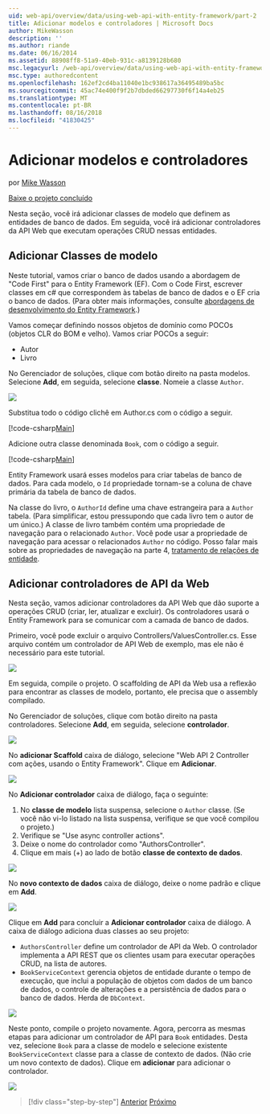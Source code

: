 ```yaml
---
uid: web-api/overview/data/using-web-api-with-entity-framework/part-2
title: Adicionar modelos e controladores | Microsoft Docs
author: MikeWasson
description: ''
ms.author: riande
ms.date: 06/16/2014
ms.assetid: 88908ff8-51a9-40eb-931c-a8139128b680
msc.legacyurl: /web-api/overview/data/using-web-api-with-entity-framework/part-2
msc.type: authoredcontent
ms.openlocfilehash: 162ef2cd4ba11040e1bc938617a36495489ba5bc
ms.sourcegitcommit: 45ac74e400f9f2b7dbded66297730f6f14a4eb25
ms.translationtype: MT
ms.contentlocale: pt-BR
ms.lasthandoff: 08/16/2018
ms.locfileid: "41830425"
---
```

<a name="add-models-and-controllers"></a>Adicionar modelos e controladores
====================
por [Mike Wasson](https://github.com/MikeWasson)

[Baixe o projeto concluído](https://github.com/MikeWasson/BookService)

Nesta seção, você irá adicionar classes de modelo que definem as entidades de banco de dados. Em seguida, você irá adicionar controladores da API Web que executam operações CRUD nessas entidades.

## <a name="add-model-classes"></a>Adicionar Classes de modelo

Neste tutorial, vamos criar o banco de dados usando a abordagem de "Code First" para o Entity Framework (EF). Com o Code First, escrever classes em c# que correspondem às tabelas de banco de dados e o EF cria o banco de dados. (Para obter mais informações, consulte [abordagens de desenvolvimento do Entity Framework](https://msdn.microsoft.com/library/ms178359%28v=vs.110%29.aspx#dbfmfcf).)

Vamos começar definindo nossos objetos de domínio como POCOs (objetos CLR do BOM e velho). Vamos criar POCOs a seguir:

- Autor
- Livro

No Gerenciador de soluções, clique com botão direito na pasta modelos. Selecione **Add**, em seguida, selecione **classe**. Nomeie a classe `Author`.

![](part-2/_static/image1.png)

Substitua todo o código clichê em Author.cs com o código a seguir.

[!code-csharp[Main](part-2/samples/sample1.cs)]

Adicione outra classe denominada `Book`, com o código a seguir.

[!code-csharp[Main](part-2/samples/sample2.cs)]

Entity Framework usará esses modelos para criar tabelas de banco de dados. Para cada modelo, o `Id` propriedade tornam-se a coluna de chave primária da tabela de banco de dados.

Na classe do livro, o `AuthorId` define uma chave estrangeira para a `Author` tabela. (Para simplificar, estou pressupondo que cada livro tem o autor de um único.) A classe de livro também contém uma propriedade de navegação para o relacionado `Author`. Você pode usar a propriedade de navegação para acessar o relacionados `Author` no código. Posso falar mais sobre as propriedades de navegação na parte 4, [tratamento de relações de entidade](part-4.md).

## <a name="add-web-api-controllers"></a>Adicionar controladores de API da Web

Nesta seção, vamos adicionar controladores da API Web que dão suporte a operações CRUD (criar, ler, atualizar e excluir). Os controladores usará o Entity Framework para se comunicar com a camada de banco de dados.

Primeiro, você pode excluir o arquivo Controllers/ValuesController.cs. Esse arquivo contém um controlador de API Web de exemplo, mas ele não é necessário para este tutorial.

![](part-2/_static/image2.png)

Em seguida, compile o projeto. O scaffolding de API da Web usa a reflexão para encontrar as classes de modelo, portanto, ele precisa que o assembly compilado.

No Gerenciador de soluções, clique com botão direito na pasta controladores. Selecione **Add**, em seguida, selecione **controlador**.

![](part-2/_static/image3.png)

No **adicionar Scaffold** caixa de diálogo, selecione "Web API 2 Controller com ações, usando o Entity Framework". Clique em **Adicionar**.

![](part-2/_static/image4.png)

No **Adicionar controlador** caixa de diálogo, faça o seguinte:

1. No **classe de modelo** lista suspensa, selecione o `Author` classe. (Se você não vi-lo listado na lista suspensa, verifique se que você compilou o projeto.)
2. Verifique se "Use async controller actions".
3. Deixe o nome do controlador como &quot;AuthorsController&quot;.
4. Clique em mais (+) ao lado de botão **classe de contexto de dados**.

![](part-2/_static/image5.png)

No **novo contexto de dados** caixa de diálogo, deixe o nome padrão e clique em **Add**.

![](part-2/_static/image6.png)

Clique em **Add** para concluir a **Adicionar controlador** caixa de diálogo. A caixa de diálogo adiciona duas classes ao seu projeto:

- `AuthorsController` define um controlador de API da Web. O controlador implementa a API REST que os clientes usam para executar operações CRUD, na lista de autores.
- `BookServiceContext` gerencia objetos de entidade durante o tempo de execução, que inclui a população de objetos com dados de um banco de dados, o controle de alterações e a persistência de dados para o banco de dados. Herda de `DbContext`.

![](part-2/_static/image7.png)

Neste ponto, compile o projeto novamente. Agora, percorra as mesmas etapas para adicionar um controlador de API para `Book` entidades. Desta vez, selecione `Book` para a classe de modelo e selecione existente `BookServiceContext` classe para a classe de contexto de dados. (Não crie um novo contexto de dados). Clique em **adicionar** para adicionar o controlador.

![](part-2/_static/image8.png)

> [!div class="step-by-step"]
> [Anterior](part-1.md)
> [Próximo](part-3.md)

